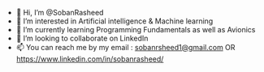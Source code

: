 - 👋 Hi, I’m @SobanRasheed
- 👀 I’m interested in Artificial intelligence & Machine learning
- 🌱 I’m currently learning Programming Fundamentals as well as Avionics 
- 💞️ I’m looking to collaborate on LinkedIn
- 📫 You can reach me by my email : sobanrsheed1@gmail.com OR https://www.linkedin.com/in/sobanrasheed/
<!---
I am an computer and computing related enthusiast since my childhood and that thoroughly changed into my passion . 

--->
